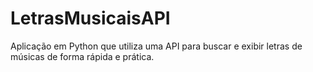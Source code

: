 # LetrasMusicaisAPI
Aplicação em Python que utiliza uma API para buscar e exibir letras de músicas de forma rápida e prática.
